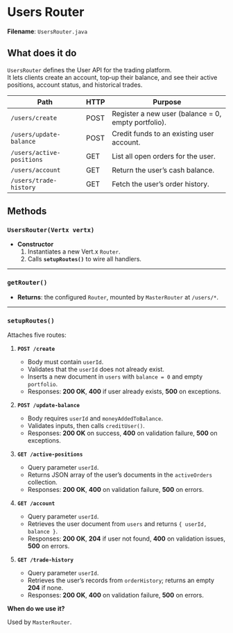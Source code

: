 # Users Router

**Filename**: `UsersRouter.java`

## What does it do

`UsersRouter` defines the User API for the trading platform.  
It lets clients create an account, top‑up their balance, and see their active positions, account status, and historical trades.

| Path                      | HTTP | Purpose                                             |
| ------------------------- | ---- | --------------------------------------------------- |
| `/users/create`           | POST | Register a new user (balance = 0, empty portfolio). |
| `/users/update-balance`   | POST | Credit funds to an existing user account.           |
| `/users/active-positions` | GET  | List all open orders for the user.                  |
| `/users/account`          | GET  | Return the user’s cash balance.                     |
| `/users/trade-history`    | GET  | Fetch the user’s order history.                     |

## Methods

### `UsersRouter(Vertx vertx)`

- **Constructor**
  1. Instantiates a new Vert.x `Router`.
  2. Calls **`setupRoutes()`** to wire all handlers.

---

### `getRouter()`

- **Returns**: the configured `Router`, mounted by `MasterRouter` at `/users/*`.

---

### `setupRoutes()`

Attaches five routes:

1. **`POST /create`**

   - Body must contain `userId`.
   - Validates that the `userId` does not already exist.
   - Inserts a new document in `users` with `balance = 0` and empty `portfolio`.
   - Responses: **200 OK**, **400** if user already exists, **500** on exceptions.

2. **`POST /update-balance`**

   - Body requires `userId` and `moneyAddedToBalance`.
   - Validates inputs, then calls `creditUser()`.
   - Responses: **200 OK** on success, **400** on validation failure, **500** on exceptions.

3. **`GET /active-positions`**

   - Query parameter `userId`.
   - Returns JSON array of the user’s documents in the `activeOrders` collection.
   - Responses: **200 OK**, **400** on validation failure, **500** on errors.

4. **`GET /account`**

   - Query parameter `userId`.
   - Retrieves the user document from `users` and returns `{ userId, balance }`.
   - Responses: **200 OK**, **204** if user not found, **400** on validation issues, **500** on errors.

5. **`GET /trade-history`**
   - Query parameter `userId`.
   - Retrieves the user’s records from `orderHistory`; returns an empty **204** if none.
   - Responses: **200 OK**, **400** on validation failure, **500** on errors.

**When do we use it?**

Used by `MasterRouter`.
